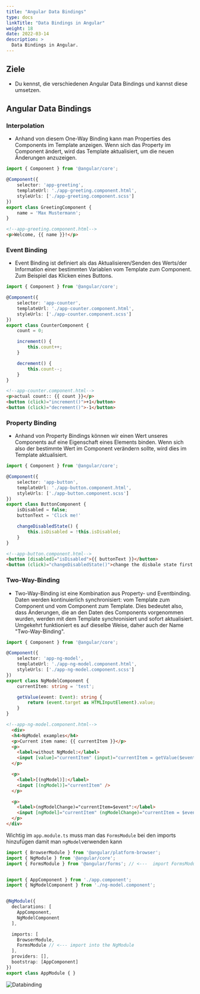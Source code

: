 ```yaml
---
title: "Angular Data Bindings"
type: docs
linkTitle: "Data Bindings in Angular"
weight: 18
date: 2022-03-14
description: >
  Data Bindings in Angular.
---
```

## Ziele
* Du kennst, die verschiedenen Angular Data Bindings und kannst diese umsetzen.

## Angular Data Bindings
### Interpolation
- Anhand von diesem One-Way Binding kann man Properties des Components im Template anzeigen.
  Wenn sich das Property im Component ändert, wird das Template aktualisiert, um die neuen Änderungen anzuzeigen.
```typescript
import { Component } from '@angular/core';

@Component({
    selector: 'app-greeting',
    templateUrl: './app-greeting.component.html',
    styleUrls: ['./app-greeting.component.scss']
})
export class GreetingComponent {
    name = 'Max Mustermann';
}
```
```html
<!--app-greeting.component.html-->
<p>Welcome, {{ name }}!</p>
```

### Event Binding
- Event Binding ist definiert als das Aktualisieren/Senden des Werts/der Information einer bestimmten Variablen vom Template zum Component.\
  Zum Beispiel das Klicken eines Buttons.
```typescript
import { Component } from '@angular/core';

@Component({
    selector: 'app-counter',
    templateUrl: './app-counter.component.html',
    styleUrls: ['./app-counter.component.scss']
})
export class CounterComponent {
    count = 0;

    increment() {
        this.count++;
    }

    decrement() {
        this.count--;
    }
}
```
```html
<!--app-counter.component.html-->
<p>actual count:: {{ count }}</p>
<button (click)="increment()">+1</button>
<button (click)="decrement()">-1</button>
```

### Property Binding
- Anhand von Property Bindings können wir einen Wert unseres Components auf eine Eigenschaft eines Elements binden.
  Wenn sich also der bestimmte Wert im Component verändern sollte, wird dies im Template aktualisiert.
```typescript
import { Component } from '@angular/core';

@Component({
    selector: 'app-button',
    templateUrl: './app-button.component.html',
    styleUrls: ['./app-button.component.scss']
})
export class ButtonComponent {
    isDisabled = false;
    buttonText = 'Click me!'

    changeDisabledState() {
        this.isDisabled = !this.isDisabled;
    }
}
```
```html
<!--app-button.component.html-->
<button [disabled]="isDisabled">{{ buttonText }}</button>
<button (click)="changeDisabledState()">change the disbale state first button</button>
```

### Two-Way-Binding
- Two-Way-Binding ist eine Kombination aus Property- und Eventbinding. Daten werden kontinuierlich synchronisiert: vom Template zum Component und vom Component zum Template.
  Dies bedeutet also, dass Änderungen, die an den Daten des Components vorgenommen wurden, werden mit dem Template synchronisiert und sofort aktualisiert.
  Umgekehrt funktioniert es auf dieselbe Weise, daher auch der Name "Two-Way-Binding".
```typescript
import { Component } from '@angular/core';

@Component({
    selector: 'app-ng-model',
    templateUrl: './app-ng-model.component.html',
    styleUrls: ['./app-ng-model.component.scss']
})
export class NgModelComponent {
    currentItem: string = 'test';

    getValue(event: Event): string {
        return (event.target as HTMLInputElement).value;
    }
}
```
```html
<!--app-ng-model.component.html-->
  <div>
  <h4>NgModel examples</h4>
  <p>Current item name: {{ currentItem }}</p>
  <p>
    <label>without NgModel:</label>
    <input [value]="currentItem" (input)="currentItem = getValue($event)" />
  </p>

  <p>
    <label>[(ngModel)]:</label>
    <input [(ngModel)]="currentItem" />
  </p>

  <p>
    <label>(ngModelChange)="currentItem=$event":</label>
    <input [ngModel]="currentItem" (ngModelChange)="currentItem = $event" />
  </p>
</div>
```

Wichtig im `app.module.ts` muss man das `FormsModule` bei den imports hinzufügen damit man `ngModel`verwenden kann
```typescript
import { BrowserModule } from '@angular/platform-browser';
import { NgModule } from '@angular/core';
import { FormsModule } from '@angular/forms'; // <---  import FormsModule


import { AppComponent } from './app.component';
import { NgModelComponent } from './ng-model.component';


@NgModule({
  declarations: [
    AppComponent,
    NgModelComponent
  ],

  imports: [
    BrowserModule,
    FormsModule // <--- import into the NgModule
  ],
  providers: [],
  bootstrap: [AppComponent]
})
export class AppModule { }
```

![Databinding](../images/component-of-data-binding.png) 
